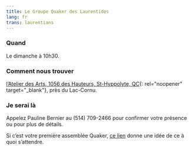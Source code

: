 ```yaml
---
title: Le Groupe Quaker des Laurentides
lang: fr
trans: laurentians
---
```

### Quand
Le dimanche à 10h30. 
### Comment nous trouver
[l’Atelier des Arts, 1056 des Hauteurs, St-Hyppolyte, QC](https://goo.gl/maps/9LgPP2XZ7VcxjvDQ9){:  rel="noopener" target="_blank"}, près du Lac-Cornu.
### Je serai là
Appelez Pauline Bernier au (514) 709-2466 pour confirmer votre présence ou pour plus de détails.

Si c’est votre première assemblée Quaker, [ce lien](/a_propos.html) donne une idée de ce à quoi s’attendre.
